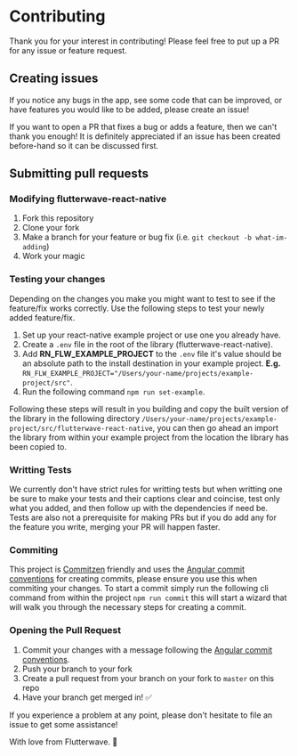 # Contributing

Thank you for your interest in contributing! Please feel free to put up a PR for any issue or feature request.

## Creating issues

If you notice any bugs in the app, see some code that can be improved, or have features you would like to be added, please create an issue!

If you want to open a PR that fixes a bug or adds a feature, then we can't thank you enough! It is definitely appreciated if an issue has been created before-hand so it can be discussed first.

## Submitting pull requests

### Modifying flutterwave-react-native
1. Fork this repository
2. Clone your fork
3. Make a branch for your feature or bug fix (i.e. `git checkout -b what-im-adding`)
4. Work your magic

### Testing your changes
Depending on the changes you make you might want to test to see if the feature/fix works correctly.
Use the following steps to test your newly added feature/fix.
1. Set up your react-native example project or use one you already have.
2. Create a `.env` file in the root of the library (flutterwave-react-native).
3. Add **RN_FLW_EXAMPLE_PROJECT** to the `.env` file it's value should be an absolute path to the install destination in your example project.
**E.g.** `RN_FLW_EXAMPLE_PROJECT="/Users/your-name/projects/example-project/src"`.
4. Run the following command `npm run set-example`.

Following these steps will result in you building and copy the built version of the library in the following directory `/Users/your-name/projects/example-project/src/flutterwave-react-native`, you can then go ahead an import the library from within your example project from the location the library has been copied to.

### Writting Tests
We currently don't have strict rules for writting tests but when writting one be sure to make your tests and their captions clear and coincise, test only what you added, and then follow up with the dependencies if need be.
Tests are also not a prerequisite for making PRs but if you do add any for the feature you write, merging your PR will happen faster.

### Commiting
This project is [Commitzen](https://github.com/commitizen/cz-cli) friendly and uses the [Angular commit conventions](https://github.com/angular/angular.js/blob/master/DEVELOPERS.md#-git-commit-guidelines) for creating commits, please ensure you use this when commiting your changes.
To start a commit simply run the following cli command from within the project `npm run commit` this will start a wizard that will walk you through the necessary steps for creating a commit.

### Opening the Pull Request

1. Commit your changes with a message following the [Angular commit conventions](https://github.com/angular/angular.js/blob/master/DEVELOPERS.md#-git-commit-guidelines).
2. Push your branch to your fork
3. Create a pull request from your branch on your fork to `master` on this repo
4. Have your branch get merged in! :white_check_mark:

If you experience a problem at any point, please don't hesitate to file an issue to get some assistance!

With love from Flutterwave. :yellow_heart:
